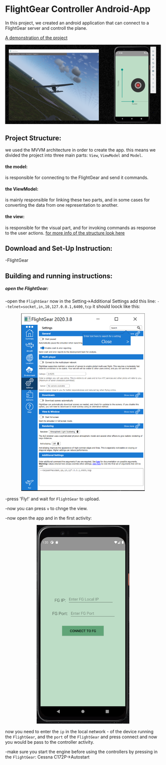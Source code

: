 # FlightGear Controller Android-App

In this project, we created an android application that can connect to a FlightGear server and controll the plane.

[A demonstration of the project](https://youtu.be/bFKtNbENRIM)

![demonstration image](readme-resources/demo.PNG?raw=TRUE "demonstration image")

## Project Structure:
we used the MVVM architecture in order to create the app.
this means we divided the project into three main parts: `View`, `ViewModel` and `Model`.
#### the model:
is responsible for connecting to the FlightGear and send it commands.
#### the ViewModel:
is mainly responsible for linking these two parts,  and in some cases for converting the data from one representation to another.
#### the view:
is responsible for the visual part, and for invoking commands as response to the user actions.
[for more info of the structure look here](Structure.md)


## Download and Set-Up Instruction:
-FlightGear

## Building and running instructions:
##### open the FlightGear:
-open the `FlightGear` now in the Setting->Additional Settings add this line:
`--telnet=socket,in,10,127.0.0.1,6400,tcp`
it should loock like this:

<p align="center">
<img src="readme-resources/fg_settings.PNG" width="400"/>
</p>

-press 'Fly!' and wait for `FlightGear` to upload.

-now you can press `v` to chnge the view.

-now open the app and in the first activity:

<p align="center">
<img src="readme-resources/first_activity.PNG" width="300"/>
</p>

now you need to enter the `ip` 
in the local network - of the device running the `FlightGear`, and the `port` of the 
`FlightGear` and press connect and now you would be pass to the controller activity.

-make sure you start the engine before using the controllers by pressing in the `FlightGear`: Cessna C172P->Autostart
